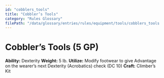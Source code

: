 ```yaml
---
id: "cobblers_tools"
title: "Cobbler’s Tools"
category: "Rules Glossary"
filePath: "/data/glossary/entries/rules/equipment/tools/cobblers_tools.md"
---
```

# Cobbler’s Tools (5 GP)
**Ability:** Dexterity 
**Weight:** 5 lb.
**Utilize:** Modify footwear to give Advantage on the wearer’s next Dexterity (Acrobatics) check (DC 10)
**Craft:** Climber’s Kit